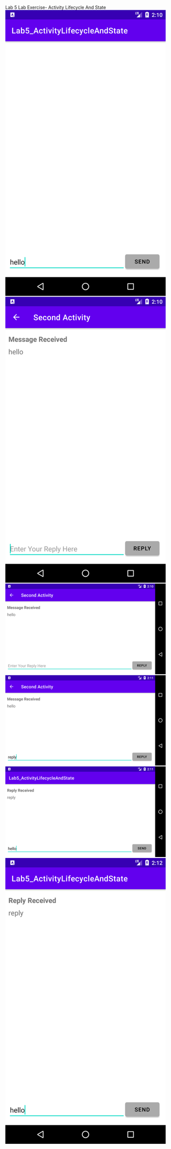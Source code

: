 Lab 5 Lab Exercise- Activity Lifecycle And State <br>
![Screenshot of first look of Activity Lifecycle And State application](./FirstLook.png) <br>
![Screenshot of Portrait view of Message Recieved in application](./MessageRecievedPortrait.png) <br>
![Screenshot of Landscape view of Message Recieved in application](./MessageRecievedLandscape.png) <br>
![Screenshot of Sending Reply in application](./SendingReply.png) <br>
![Screenshot of Landscape view of Reply Recieved in application](./ReplyRecievedLandscape.png) <br>
![Screenshot of Portrait view of Reply Recieved in application](./ReplyRecievedPortrait.png) <br>


